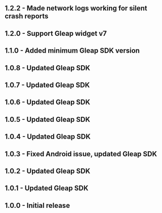 
## 1.2.2 - Made network logs working for silent crash reports
## 1.2.0 - Support Gleap widget v7
## 1.1.0 - Added minimum Gleap SDK version
## 1.0.8 - Updated Gleap SDK
## 1.0.7 - Updated Gleap SDK
## 1.0.6 - Updated Gleap SDK
## 1.0.5 - Updated Gleap SDK
## 1.0.4 - Updated Gleap SDK
## 1.0.3 - Fixed Android issue, updated Gleap SDK
## 1.0.2 - Updated Gleap SDK
## 1.0.1 - Updated Gleap SDK
## 1.0.0 - Initial release